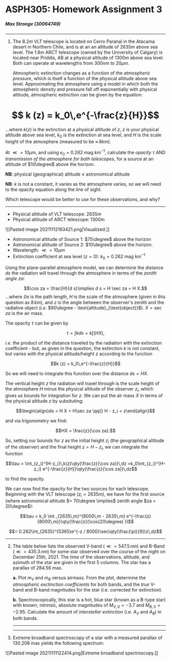 # ASPH305: Homework Assignment 3
##### Max Stronge (30064749)

***

1. The $8.2m$ VLT telescope is located on Cerro Paranal in the Atacama desert in Northern Chile, and is at an an altitude of $2635m$ above sea level. The $1.8m$ ARCT telescope (owned by the University of Calgary) is located near Priddis, AB at a physical altitude of $1300m$ above sea level. Both can operate at wavelengths from $300nm$ to $20\mu m$.

	Atmospheric extinction changes as a function of the *atmospheric pressure*, which is itself a function of the physical altitude above sea level. Approximating the atmosphere using a model in which both the atmospheric density and pressure fall off exponentially with physical altitude, atmospheric extinction can be given by the equation:

# $$ k (z) = k_0\,e^{-\frac{z}{H}}$$

...where $k(z)$ is the extinction at a physical altitude of $z$, $z$ is your physical altitude above sea level, $k_0$ is the extinction at sea level, and $H$ is the scale height of the atmosphere (measured to be $\approx \,8km$).

At $\ll = 10\mu m$, and using $\kappa_0 = 0.262\text{ mag }km^{-1}$, calculate the *opacity* $\tau$ AND *transmission of the atmosphere for both telescopes*, for a source at an altitude of $10\degree$ above the horizon. 

**NB**: physical (geographical) altitude $\neq$ astronomical altitude

**NB**: $k$ is not a constant, it varies as the atmosphere varies, so we will need to the opacity equation along the line of sight. 

Which telescope would be better to use for these observations, and why?
***
- Physical altitude of VLT telescope: $2635m$
- Physical altitude of ARCT telescope: $1300m$

![[Pasted image 20211112163421.png|Visualized.]]
- Astronomical altitude of Source 1: $75\degree$ above the horizon
- Astronomical altitude of Source 2: $10\degree$ above the horizon. 
- Wavelength: $\ll = 10\mu m$
- Extinction coefficient at sea level ($z=0$): $k_0 = 0.262\text{ mag km}^{-1}$

Using the plane-parallel atmosphere model, we can determine the distance $ds$ the radiation will travel through the atmosphere in terms of the *zenith angle* $za$:

$$\cos za = \frac{H}{d s}\implies d s = H \sec za = H X.$$
...where $\DD s$ is the path length, $H$ is the scale of the atmosphere (given in this question as $8\,km$), and $z$ is the angle between the observer's zenith and the radiative object (*i.e.* $90\degree - \text{altitude}_{\text{object}}$). $X=\sec za$ is the air mass.

 The opacity $\tau$	 can be given by 
 
 $$\tau = \int k ds =k\int (HX),$$
 
 *i.e.* the product of the distance traveled by the radiation with the extinction coefficient - but, as given in the question, the extinction $k$ is not constant, but varies with the physical altitude/height $z$ according to the function 
 
 $$k (z) = k_0\,e^{-\frac{z}{H}}$$

So we will need to integrate this function over the distance $ds = HX$.

The vertical height $z$ the radiation will travel through is the scale height of the atmosphere $H$ minus the physical altitude of the observer $z_i$, which gives us bounds for integration for $z$. We can put the air mass $X$ in terms of the physical altitude $z$ by subsituting:

$$\begin{align}ds = H X = H\sec za \qq{} H - z_i = z\end{align}$$

and via trigonometry we find: 

$$HX = \frac{z}{\cos za}.$$

So, setting our bounds for $z$ as the initial height $z_i$ (the geographical altitude of the observer) and the final height $z = H - z_i$, we can integrate the function

$$\tau = \int_{z_i}^{H-z_i}\,k(z)\qty(\frac{z}{\cos za})\,dz =k_0\int_{z_i}^{H-z_i} e^{-\frac{z}{H}}\qty(\frac{z}{\cos za})\,dz$$

to find the opacity.

We can now find the opacity for the two sources for each telescope. Beginning with the VLT telescope ($z_i = 2635m$), we have for the first source (where astronomical altitude $= 70\degree \implies$ zenith angle $za = 20\degree$):

$$\tau = k_0 \int _{2635\,m}^{8000\,m - 2635\,m} e^{-\frac{z}{8000\,m}}\qty(\frac{z}{\cos(20\degree) })$$

$$= 0.262\int_{2635}^{5365}e^{-z / 8000}\sec\qty(\frac{\pi}{9})z\,dz$$


***

2. The table below lists the observed V-band ($\ll = 547.5\,nm$) and B-Band ($\ll =  435.3\,nm$) for some star observed over the course of the night on December 25th, 2021. The time of the observations, altitude, and azimuth of the star are given in the first 5 columns. The star has a parallax of $284.56\text{ mas}$.


	**a.** Plot $m_V$ and $m_B$ versus airmass. From the plot, determine the *atmospheric exctinction coefficients* for both bands, and the *true* V-band and B-band magnitudes for the star (i.e. corrected for extinction).
	
	
	**b.** Spectroscopically, this star is a hot, blue star (known as a B-type star) with known, intrinsic, absolute magnitudes	of $M_{V,0} = -3.7$ and $M_{B,0} = -2.95.$ Calculate the amount of *interstellar extinction* (i.e. $A_V$ and $A_B$) in both bands. 
	
	***
	
	***
3. Extreme broadband spectroscopy of a star with a measured parallax of $130.208\text{ mas}$ yields the following spectrum:

![[Pasted image 20211111122414.png|Extreme broadband spectroscopy.]]

